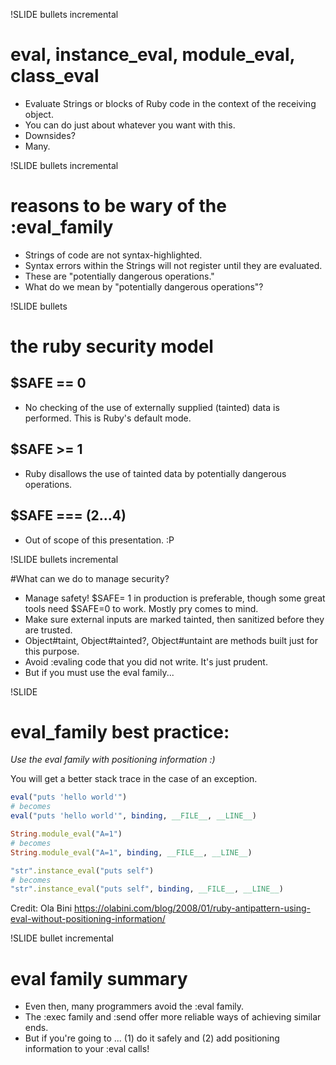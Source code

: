 !SLIDE bullets incremental

# eval, instance_eval, module_eval, class_eval

- Evaluate Strings or blocks of Ruby code in the context of the receiving object.
- You can do just about whatever you want with this.
- Downsides?
- Many.

!SLIDE bullets incremental
# reasons to be wary of the :eval_family

- Strings of code are not syntax-highlighted.
- Syntax errors within the Strings will not register until they are evaluated.
- These are "potentially dangerous operations."
- What do we mean by "potentially dangerous operations"?

!SLIDE bullets

# the ruby security model

## $SAFE == 0
- No checking of the use of externally supplied (tainted) data is performed. This is Ruby's default mode.

## $SAFE >= 1
- Ruby disallows the use of tainted data by potentially dangerous operations.

## $SAFE === (2...4)

- Out of scope of this presentation.  :P

!SLIDE bullets incremental

#What can we do to manage security?

- Manage safety!  $SAFE= 1 in production is preferable, though some great tools need $SAFE=0 to work.  Mostly pry comes to mind.
- Make sure external inputs are marked tainted, then sanitized before they are trusted.
- Object#taint, Object#tainted?, Object#untaint are methods built just for this purpose.
- Avoid :evaling code that you did not write.  It's just prudent.
- But if you must use the eval family...

!SLIDE

# eval_family best practice:

*Use the eval family with positioning information :)*

You will get a better stack trace in the case of an exception.

```ruby
eval("puts 'hello world'")
# becomes
eval("puts 'hello world'", binding, __FILE__, __LINE__)

String.module_eval("A=1")
# becomes
String.module_eval("A=1", binding, __FILE__, __LINE__)

"str".instance_eval("puts self")
# becomes
"str".instance_eval("puts self", binding, __FILE__, __LINE__)
```

Credit: Ola Bini
https://olabini.com/blog/2008/01/ruby-antipattern-using-eval-without-positioning-information/

!SLIDE bullet incremental

# eval family summary

- Even then, many programmers avoid the :eval family.
- The :exec family and :send offer more reliable ways of achieving similar ends.
- But if you're going to ... (1) do it safely and (2) add positioning information to your :eval calls!
